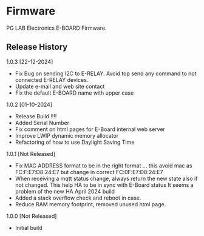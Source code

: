# Firmware
PG LAB Electronics E-BOARD Firmware.


## Release History

1.0.3 [22-12-2024] 
- Fix Bug on sending I2C to E-RELAY. Avoid top send any command to not connected E-RELAY devices.
- Update e-mail and web site contact
- Fix the default E-BOARD name with upper case

1.0.2 [01-10-2024] 
- Release Build !!!!
- Added Serial Number
- Fix comment on html pages for E-Board internal web server
- Improve LWIP dynamic memory allocator
- Refactoring of how to use Daylight Saving Time

1.0.1  [Not Released]
- Fix MAC ADDRESS format to be in the right format ... this avoid mac as FC:F:E7:D8:24:E7 but change in correct FC:0F:E7:D8:24:E7
- When receiving a mqtt status change, always return the new state also if not changed. This help HA to be in sync with E-Board status
  It seems a problem of the new HA April 2024 build
- Added a stack overflow check and reboot in case.
- Reduce RAM memory footprint, removed unused html page.

1.0.0  [Not Released]
- Initial build

